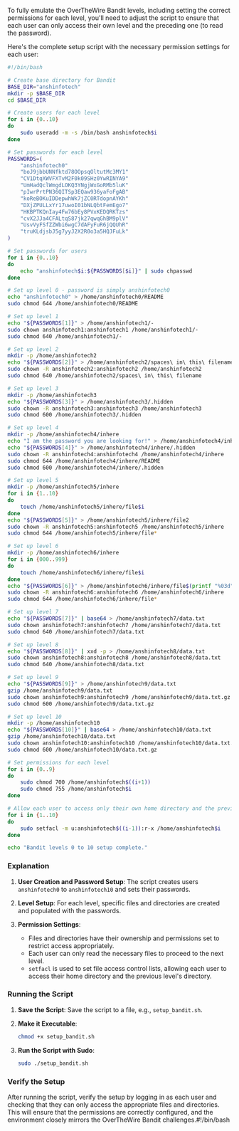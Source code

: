To fully emulate the OverTheWire Bandit levels, including setting the correct permissions for each level, you'll need to adjust the script to ensure that each user can only access their own level and the preceding one (to read the password).

Here's the complete setup script with the necessary permission settings for each user:

```bash
#!/bin/bash

# Create base directory for Bandit
BASE_DIR="anshinfotech"
mkdir -p $BASE_DIR
cd $BASE_DIR

# Create users for each level
for i in {0..10}
do
    sudo useradd -m -s /bin/bash anshinfotech$i
done

# Set passwords for each level
PASSWORDS=(
    "anshinfotech0"
    "boJ9jbbUNNfktd78OOpsqOltutMc3MY1"
    "CV1DtqXWVFXTvM2F0k09SHz0YwRINYA9"
    "UmHadQclWmgdLOKQ3YNgjWxGoRMb5luK"
    "pIwrPrtPN36QITSp3EQaw936yaFoFgAB"
    "koReBOKuIDDepwhWk7jZC0RTdopnAYKh"
    "DXjZPULLxYr17uwoI01bNLQbtFemEgo7"
    "HKBPTKQnIay4Fw76bEy8PVxKEDQRKTzs"
    "cvX2JJa4CFALtqS87jk27qwqGhBM9plV"
    "UsvVyFSfZZWbi6wgC7dAFyFuR6jQQUhR"
    "truKLdjsbJ5g7yyJ2X2R0o3a5HQJFuLk"
)

# Set passwords for users
for i in {0..10}
do
    echo "anshinfotech$i:${PASSWORDS[$i]}" | sudo chpasswd
done

# Set up level 0 - password is simply anshinfotech0
echo "anshinfotech0" > /home/anshinfotech0/README
sudo chmod 644 /home/anshinfotech0/README

# Set up level 1
echo "${PASSWORDS[1]}" > /home/anshinfotech1/-
sudo chown anshinfotech1:anshinfotech1 /home/anshinfotech1/-
sudo chmod 640 /home/anshinfotech1/-

# Set up level 2
mkdir -p /home/anshinfotech2
echo "${PASSWORDS[2]}" > /home/anshinfotech2/spaces\ in\ this\ filename
sudo chown -R anshinfotech2:anshinfotech2 /home/anshinfotech2
sudo chmod 640 /home/anshinfotech2/spaces\ in\ this\ filename

# Set up level 3
mkdir -p /home/anshinfotech3
echo "${PASSWORDS[3]}" > /home/anshinfotech3/.hidden
sudo chown -R anshinfotech3:anshinfotech3 /home/anshinfotech3
sudo chmod 600 /home/anshinfotech3/.hidden

# Set up level 4
mkdir -p /home/anshinfotech4/inhere
echo "I am the password you are looking for!" > /home/anshinfotech4/inhere/README
echo "${PASSWORDS[4]}" > /home/anshinfotech4/inhere/.hidden
sudo chown -R anshinfotech4:anshinfotech4 /home/anshinfotech4/inhere
sudo chmod 644 /home/anshinfotech4/inhere/README
sudo chmod 600 /home/anshinfotech4/inhere/.hidden

# Set up level 5
mkdir -p /home/anshinfotech5/inhere
for i in {1..10}
do
    touch /home/anshinfotech5/inhere/file$i
done
echo "${PASSWORDS[5]}" > /home/anshinfotech5/inhere/file2
sudo chown -R anshinfotech5:anshinfotech5 /home/anshinfotech5/inhere
sudo chmod 644 /home/anshinfotech5/inhere/file*

# Set up level 6
mkdir -p /home/anshinfotech6/inhere
for i in {000..999}
do
    touch /home/anshinfotech6/inhere/file$i
done
echo "${PASSWORDS[6]}" > /home/anshinfotech6/inhere/file$(printf "%03d" $((RANDOM % 1000)))
sudo chown -R anshinfotech6:anshinfotech6 /home/anshinfotech6/inhere
sudo chmod 644 /home/anshinfotech6/inhere/file*

# Set up level 7
echo "${PASSWORDS[7]}" | base64 > /home/anshinfotech7/data.txt
sudo chown anshinfotech7:anshinfotech7 /home/anshinfotech7/data.txt
sudo chmod 640 /home/anshinfotech7/data.txt

# Set up level 8
echo "${PASSWORDS[8]}" | xxd -p > /home/anshinfotech8/data.txt
sudo chown anshinfotech8:anshinfotech8 /home/anshinfotech8/data.txt
sudo chmod 640 /home/anshinfotech8/data.txt

# Set up level 9
echo "${PASSWORDS[9]}" > /home/anshinfotech9/data.txt
gzip /home/anshinfotech9/data.txt
sudo chown anshinfotech9:anshinfotech9 /home/anshinfotech9/data.txt.gz
sudo chmod 600 /home/anshinfotech9/data.txt.gz

# Set up level 10
mkdir -p /home/anshinfotech10
echo "${PASSWORDS[10]}" | base64 > /home/anshinfotech10/data.txt
gzip /home/anshinfotech10/data.txt
sudo chown anshinfotech10:anshinfotech10 /home/anshinfotech10/data.txt.gz
sudo chmod 600 /home/anshinfotech10/data.txt.gz

# Set permissions for each level
for i in {0..9}
do
    sudo chmod 700 /home/anshinfotech$((i+1))
    sudo chmod 755 /home/anshinfotech$i
done

# Allow each user to access only their own home directory and the previous level's home directory
for i in {1..10}
do
    sudo setfacl -m u:anshinfotech$((i-1)):r-x /home/anshinfotech$i
done

echo "Bandit levels 0 to 10 setup complete."
```

### Explanation

1. **User Creation and Password Setup**: The script creates users `anshinfotech0` to `anshinfotech10` and sets their passwords.

2. **Level Setup**: For each level, specific files and directories are created and populated with the passwords.

3. **Permission Settings**:
   - Files and directories have their ownership and permissions set to restrict access appropriately.
   - Each user can only read the necessary files to proceed to the next level.
   - `setfacl` is used to set file access control lists, allowing each user to access their home directory and the previous level's directory.

### Running the Script

1. **Save the Script**: Save the script to a file, e.g., `setup_bandit.sh`.

2. **Make it Executable**:
   ```bash
   chmod +x setup_bandit.sh
   ```

3. **Run the Script with Sudo**:
   ```bash
   sudo ./setup_bandit.sh
   ```

### Verify the Setup

After running the script, verify the setup by logging in as each user and checking that they can only access the appropriate files and directories. This will ensure that the permissions are correctly configured, and the environment closely mirrors the OverTheWire Bandit challenges.#!/bin/bash
